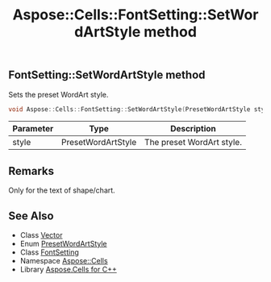 ﻿---
title: Aspose::Cells::FontSetting::SetWordArtStyle method
linktitle: SetWordArtStyle
second_title: Aspose.Cells for C++ API Reference
description: 'Aspose::Cells::FontSetting::SetWordArtStyle method. Sets the preset WordArt style in C++.'
type: docs
weight: 900
url: /cpp/aspose.cells/fontsetting/setwordartstyle/
---
## FontSetting::SetWordArtStyle method


Sets the preset WordArt style.

```cpp
void Aspose::Cells::FontSetting::SetWordArtStyle(PresetWordArtStyle style)
```


| Parameter | Type | Description |
| --- | --- | --- |
| style | PresetWordArtStyle | The preset WordArt style. |
## Remarks



Only for the text of shape/chart.
## See Also

* Class [Vector](../../vector/)
* Enum [PresetWordArtStyle](../../../aspose.cells.drawing/presetwordartstyle/)
* Class [FontSetting](../)
* Namespace [Aspose::Cells](../../)
* Library [Aspose.Cells for C++](../../../)
